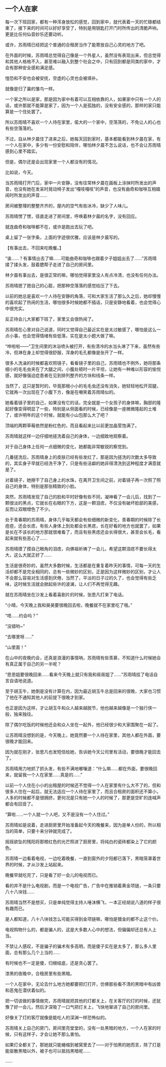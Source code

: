 ## 一个人在家

每一次下班回家，都有一种浑身放松的感觉，回到家中，就代表着一天的忙碌都结束了，接下来的时间可以好好享受了，特别是用钥匙打开门时所传出的清脆声响，更是比任何仙音妙乐还要动听。

或许，苏雨晴已经把这个普通的合租房当作了能寄放自己心灵的地方了吧。

在外面的时候，苏雨晴总觉得自己像是一个外星人，虽然没有表现出来，但总觉得和其他人格格不入，甚至难以融入到整个社会之中，只有回到都是同类的家中，才会有那种安全感和满足感。

惶恐和不安也会被安抚，空虚的心灵也会被填补。

就像是归了巢的雏鸟一样。

一个家之所以是家，那是因为家中有着可以互相依靠的人，如果家中只有一个人的话，或许那就不能算是家了，因为一个人是孤独的，没有安全感的，那样的家只能算是一个住处罢了。

所以苏雨晴不喜欢一个人待在家里，偌大的一个家中，空荡荡的，不免让人的心也有些空落落的。

不过，自从林夕晨住了进来之后，她每天回到家时，基本都能看到林夕晨在家，有一个人在家中，多少有一份安慰和陪伴，哪怕林夕晨不怎么说话，也不会让苏雨晴感到心里不踏实。

但是，偶尔还是会出现家里一个人都没有的情况。

比如说，今天。

当苏雨晴打开门后，家中一片安静，没有往常林夕晨在画板上涂抹时所发出的声音，也没有她在发呆时晃动椅子发出“嘎吱嘎吱”的声音，也没有曲奇和咖啡互相嬉闹时所发出的声音……

房间被整理的整整齐齐的，屋内的空气有些冰冷，缺少了人味儿。

苏雨晴愣了愣，径直走进了房间里，呼唤着林夕晨的名字，没有回应。

就连曲奇和咖啡都不在，或许是跑出去玩了吧。

桌上留了一张字条，上面的字迹很优雅，应该是林夕晨写的。

【有事出去，不回来吃晚餐。】

“诶……？有事情出去了嘛……可能曲奇和咖啡也跟着夕子姐姐出去了……”苏雨晴揉了揉头发，鼓着腮帮子走进了自己的房间里。

林夕晨有事出去，是很正常的嘛，哪怕觉得家里没人有点冷清，也没有任何办法。

苏雨晴摁了摁自己的心脏，把那种空落落的感觉给压了下去。

以前的她总是喜欢一个人待在安静的角落，可和大家生活了那么久之后，她却慢慢的喜欢起了热闹的生活，哪怕很多时候她都不插话，只是安静地看着，也会觉得心中很充实。

反正待会儿大家都下班了，家里又会很热闹了。

苏雨晴在心里对自己说道，同时又觉得自己最近实在是太过敏感了，哪怕是这么一点小事，也会觉得情绪有些低落，实在是太小题大做了嘛。

“哗啦啦——”卫生间里的沐浴喷头被打开，有些清冷的水当头淋了下来，虽然有些冷，但淋在身上却觉得很舒服，浑身的毛孔都像是张开了一样。

很多人洗澡的时候都喜欢照镜子，看看镜子里的自己，苏雨晴也不例外，她将那条细小的毛毛虫夹在了大腿之间，小腹处顿时一片平坦，让她有一种难以形容的愉悦感，就好像强迫症患者在见到排列整齐的方块和线条一样。

当然了，这只是暂时的，毕竟那根小小的毛毛虫还没有消失，她轻轻地松开双腿，它就再一次出现在了小腹下方，像是在嘲笑着苏雨晴似的。

她看着镜子里的自己，如果没有它的话，完全就是一个女孩子的身体嘛，胸部的隆起好像变得明显了一些，特别是从侧面看的时候，已经像是一座微微隆起的土堆了，或许明年的这个时候，就能有小山包那么大了吧？

顶端的两颗草莓依然是粉红色的，而且看起来比以前更加晶莹饱满了。

苏雨晴就这样一边仔细地搓洗着自己的身体，一边细致地观察着。

对于自己身体上任何一点细微的变化，她都能非常敏锐的察觉到。

几番搓洗后，苏雨晴身上的皮肤已经有些发红了，那是因为搓洗的次数太多导致的，其实身子早就已经洗干净了，只是有些洁癖的她非得清洗到这种程度才满意就是了。

对着镜子，她擦干了自己身上的水珠，在离开卫生间之前，对着镜子再一次照了照自己的身体，特别是那张精致的小脸。

突然，苏雨晴发现了自己的脸和平时好像有些不同，凝神看了一会儿后，找到了一颗很淡的黑点，它就长在右眼的下方，这是一颗泪痣，不仅没有破坏脸部的美感，反而让双眼增色了不少。

处于青春期的苏雨晴，身体几乎每天都会有些细微的新变化，青春期的时候除了长痘痘，还会长痣，有些人身体上到处都会长黑痣，长在好看的地方也就罢了，如果是长在不该长的地方那就很难看了，而且有些黑痣还会长得很大，甚至会长毛，看起来就有些恶心了……

苏雨晴摸了摸自己眼角的泪痣，向佛祖祈祷了一会儿，希望这颗泪痣不要长得太大，这么大就正好了……

生活是很奇妙的，虽然大多数时候，生活都是在重复着昨天的事情，可每一天的生活却都不是完全相同的，总有一些微妙的区别，正是因为这样微妙的区别，才让人不会那么容易对生活感到厌倦，当然了，平淡的日子过的久了，也会觉得有些乏味，这时候生活就会掀起些许的波澜，让人们不再觉得无趣。

就在苏雨晴坐在沙发上看着喜剧片的时候，张思凡打来了电话。

“小晴，今天晚上我和昊昊要很晚回去啦，晚餐就不在家里吃了哦。”

“唔……约会吗？”

“没错哟~”

“去哪里呀……”

“山里面！”

在山中的夜晚约会，还真是浪漫的事情呐，苏雨晴有些羡慕，不知道什么时候她会有真正属于自己的另一半呢？

“思思姐要很晚回来……看来今天晚上就只有我和莜莜姐了……”苏雨晴挂了电话自言自语地说道。

至于胡玉牛，她倒是没有计算在内，因为最近胡玉牛总是回来的很晚，大家也习惯了他在不通知其他人的前提下很晚才到家。

也正是因为这样，才让胡玉牛和众人越来越脱节，他也越来越像是一个独行侠一般，独来独往。

除了偶尔吃饭的时候他还会和众人坐在一起外，他已经很少和大家围聚在一起了。

让苏雨晴没想到的是，今天晚上，她竟然要一个人待在家里，其他人都在外面，要很晚才能回来。

因为就在刚才，张思凡也发短信给她，告诉她今天公司里有活动，要很晚才能回去了。

苏雨晴用力地抓了抓头发，有些不满地嘟嚷道：“什么嘛……都在外面，要很晚回来，就留我一个人在家里……真是的……”

以前一个人住在小小的出租屋的时候还不觉得一个人在家里有什么大不了的，但和很多人住在一起后，就无法适应一个人待在家里了，而且合租房的面积还不算小，人多的时候都不是很拥挤，更何况是只有她一个人的时候了，那更是空旷的连喊声都会有回音了。

“算啦……一个人就一个人吧，又不是没有一个人住过。”

苏雨晴如是说着，走进厨房里开始准备起今天的晚餐来，因为是单人份的，所以相当的简单，只要十来分钟就完成了。

摇摇欲坠的残阳将那橙红色的光芒照进了厨房里，将纯白的瓷砖都染上了它的颜色。

苏雨晴一边看着电视，一边吃着晚餐，一直到窗外的夕阳都已落下，黑暗笼罩着世界的时候，才从沙发上站起来。

晚餐早就吃完了，只是看了好一会儿的电视而已。

看的并不是什么电视剧，而是一个电视广告，广告中在推销着黄金项链，一条只要八十八块钱……

苏雨晴当然不是想买，只是单纯觉得主持人唾沫横飞，一本正经胡说八道的样子很有趣而已。

是人都知道，八十八块钱怎么可能买得到金项链嘛，哪怕是镀金的都不止这个价。

电视购物什么的，都是骗人的，这是大多数人心中的想法，但偏偏却还总有人上当。

不禁让人感叹，不是骗子的骗术有多高明，而是傻子实在是太多了，那么多人里面，总有那么几个上当的……

有时候也不一定是傻，归根结底，还是贪心罢了。

漆黑的夜晚中，合租房里有些黑暗。

一个人在家中，无论去什么地方她都要把灯打开，仿佛那些看不清的黑暗中有凶兽和恶鬼在潜伏着似的。

把一切该做的事情做完，苏雨晴就把其他的灯都关上，在关客厅的灯的时候，还犹豫了好一会儿，然后才深吸了一口气把灯关上，飞快地窜进了自己的房间里。

好像关了灯的客厅就像是能吃人的深渊一样恐怖似的。

苏雨晴关上自己的房门，房间里亮堂堂的，没有一处黑暗的地方，一个人在家的时候，只有这样子，才会让她不那么害怕。

如果灯全都关了，那她就只能蜷缩到被窝里去了——对于怕黑的她而言，除了灯是能驱散黑暗以外，被子也可以抵挡黑暗呢……

……

